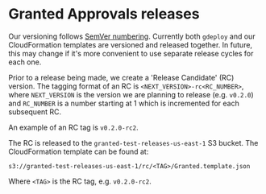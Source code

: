 # Granted Approvals releases

Our versioning follows [SemVer numbering](https://semver.org/). Currently both `gdeploy` and our CloudFormation templates are versioned and released together. In future, this may change if it's more convenient to use separate release cycles for each one.

Prior to a release being made, we create a 'Release Candidate' (RC) version. The tagging format of an RC is `<NEXT_VERSION>-rc<RC_NUMBER>`, where `NEXT_VERSION` is the version we are planning to release (e.g. `v0.2.0`) and `RC_NUMBER` is a number starting at 1 which is incremented for each subsequent RC.

An example of an RC tag is `v0.2.0-rc2`.

The RC is released to the `granted-test-releases-us-east-1` S3 bucket. The CloudFormation template can be found at:

```
s3://granted-test-releases-us-east-1/rc/<TAG>/Granted.template.json
```

Where `<TAG>` is the RC tag, e.g. `v0.2.0-rc2`.
